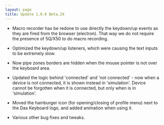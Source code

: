 ```yaml
---
layout: page
title: Update 1.0.0 Beta.29
---
```


* Macro recorder has be redone to use directly the keydown/up events as they are fired from the browser (electron). That way we do not require the presence of 5Q/X50 to do macro recording.

* Optimized the keydown/up listeners, which were causing the text inputs to be extremely slow.

* Now pipe zones borders are hidden when the mouse pointer is not over the keyboard area.

* Updated the logic behind 'connected' and 'not connected' - now when a device is not connected, it is shown  instead in 'simulation'. Device cannot be forgotten when it is connected, but only when is in 'simulation'.

* Moved the hamburger icon (for opening/closing of profile menu) next to the Das Keyboard logo, and added animation when using it.

* Various other bug fixes and tweaks.
